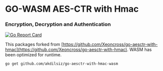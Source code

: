 # GO-WASM AES-CTR with Hmac 
### Encryption, Decryption and Authentication
[![Go Report Card](https://goreportcard.com/badge/github.com/akdilsiz/go-wasm-aesctr-with-hmac)](https://goreportcard.com/report/github.com/akdilsiz/go-wasm-aesctr-with-hmac)  


This packages forked from [https://github.com/Xeoncross/go-aesctr-with-hmac](https://github.com/Xeoncross/go-aesctr-with-hmac). WASM has been optimized for runtime.

```shell
go get github.com/akdilsiz/go-aesctr-with-hmac-wasm
```

